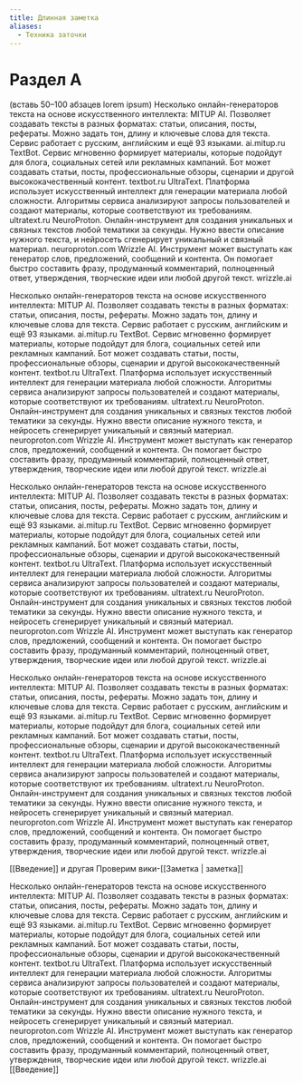 ```yaml
---
title: Длинная заметка
aliases:
  - Техника заточки
---
```

# Раздел A
(вставь 50–100 абзацев lorem ipsum)
Несколько онлайн-генераторов текста на основе искусственного интеллекта:
MITUP AI. Позволяет создавать тексты в разных форматах: статьи, описания, посты, рефераты. Можно задать тон, длину и ключевые слова для текста. Сервис работает с русским, английским и ещё 93 языками.
ai.mitup.ru
TextBot. Сервис мгновенно формирует материалы, которые подойдут для блога, социальных сетей или рекламных кампаний. Бот может создавать статьи, посты, профессиональные обзоры, сценарии и другой высококачественный контент.
textbot.ru
UltraText. Платформа использует искусственный интеллект для генерации материала любой сложности. Алгоритмы сервиса анализируют запросы пользователей и создают материалы, которые соответствуют их требованиям.
ultratext.ru
NeuroProton. Онлайн-инструмент для создания уникальных и связных текстов любой тематики за секунды. Нужно ввести описание нужного текста, и нейросеть сгенерирует уникальный и связный материал.
neuroproton.com
Wrizzle AI. Инструмент может выступать как генератор слов, предложений, сообщений и контента. Он помогает быстро составить фразу, продуманный комментарий, полноценный ответ, утверждения, творческие идеи или любой другой текст.
wrizzle.ai

Несколько онлайн-генераторов текста на основе искусственного интеллекта:
MITUP AI. Позволяет создавать тексты в разных форматах: статьи, описания, посты, рефераты. Можно задать тон, длину и ключевые слова для текста. Сервис работает с русским, английским и ещё 93 языками.
ai.mitup.ru
TextBot. Сервис мгновенно формирует материалы, которые подойдут для блога, социальных сетей или рекламных кампаний. Бот может создавать статьи, посты, профессиональные обзоры, сценарии и другой высококачественный контент.
textbot.ru
UltraText. Платформа использует искусственный интеллект для генерации материала любой сложности. Алгоритмы сервиса анализируют запросы пользователей и создают материалы, которые соответствуют их требованиям.
ultratext.ru
NeuroProton. Онлайн-инструмент для создания уникальных и связных текстов любой тематики за секунды. Нужно ввести описание нужного текста, и нейросеть сгенерирует уникальный и связный материал.
neuroproton.com
Wrizzle AI. Инструмент может выступать как генератор слов, предложений, сообщений и контента. Он помогает быстро составить фразу, продуманный комментарий, полноценный ответ, утверждения, творческие идеи или любой другой текст.
wrizzle.ai

Несколько онлайн-генераторов текста на основе искусственного интеллекта:
MITUP AI. Позволяет создавать тексты в разных форматах: статьи, описания, посты, рефераты. Можно задать тон, длину и ключевые слова для текста. Сервис работает с русским, английским и ещё 93 языками.
ai.mitup.ru
TextBot. Сервис мгновенно формирует материалы, которые подойдут для блога, социальных сетей или рекламных кампаний. Бот может создавать статьи, посты, профессиональные обзоры, сценарии и другой высококачественный контент.
textbot.ru
UltraText. Платформа использует искусственный интеллект для генерации материала любой сложности. Алгоритмы сервиса анализируют запросы пользователей и создают материалы, которые соответствуют их требованиям.
ultratext.ru
NeuroProton. Онлайн-инструмент для создания уникальных и связных текстов любой тематики за секунды. Нужно ввести описание нужного текста, и нейросеть сгенерирует уникальный и связный материал.
neuroproton.com
Wrizzle AI. Инструмент может выступать как генератор слов, предложений, сообщений и контента. Он помогает быстро составить фразу, продуманный комментарий, полноценный ответ, утверждения, творческие идеи или любой другой текст.
wrizzle.ai

Несколько онлайн-генераторов текста на основе искусственного интеллекта:
MITUP AI. Позволяет создавать тексты в разных форматах: статьи, описания, посты, рефераты. Можно задать тон, длину и ключевые слова для текста. Сервис работает с русским, английским и ещё 93 языками.
ai.mitup.ru
TextBot. Сервис мгновенно формирует материалы, которые подойдут для блога, социальных сетей или рекламных кампаний. Бот может создавать статьи, посты, профессиональные обзоры, сценарии и другой высококачественный контент.
textbot.ru
UltraText. Платформа использует искусственный интеллект для генерации материала любой сложности. Алгоритмы сервиса анализируют запросы пользователей и создают материалы, которые соответствуют их требованиям.
ultratext.ru
NeuroProton. Онлайн-инструмент для создания уникальных и связных текстов любой тематики за секунды. Нужно ввести описание нужного текста, и нейросеть сгенерирует уникальный и связный материал.
neuroproton.com
Wrizzle AI. Инструмент может выступать как генератор слов, предложений, сообщений и контента. Он помогает быстро составить фразу, продуманный комментарий, полноценный ответ, утверждения, творческие идеи или любой другой текст.
wrizzle.ai

[[Введение]] и другая Проверим вики-[[Заметка | заметка]]

Несколько онлайн-генераторов текста на основе искусственного интеллекта:
MITUP AI. Позволяет создавать тексты в разных форматах: статьи, описания, посты, рефераты. Можно задать тон, длину и ключевые слова для текста. Сервис работает с русским, английским и ещё 93 языками.
ai.mitup.ru
TextBot. Сервис мгновенно формирует материалы, которые подойдут для блога, социальных сетей или рекламных кампаний. Бот может создавать статьи, посты, профессиональные обзоры, сценарии и другой высококачественный контент.
textbot.ru
UltraText. Платформа использует искусственный интеллект для генерации материала любой сложности. Алгоритмы сервиса анализируют запросы пользователей и создают материалы, которые соответствуют их требованиям.
ultratext.ru
NeuroProton. Онлайн-инструмент для создания уникальных и связных текстов любой тематики за секунды. Нужно ввести описание нужного текста, и нейросеть сгенерирует уникальный и связный материал.
neuroproton.com
Wrizzle AI. Инструмент может выступать как генератор слов, предложений, сообщений и контента. Он помогает быстро составить фразу, продуманный комментарий, полноценный ответ, утверждения, творческие идеи или любой другой текст.
wrizzle.ai
[[Введение]]
